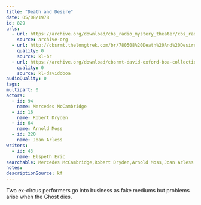 ```yaml
---
title: "Death and Desire"
date: 05/08/1978
id: 829
urls: 
  - url: https://archive.org/download/cbs_radio_mystery_theater/cbs_radio_mystery_theater-0801-0850.zip/cbs_radio_mystery_theater-0801-0850%2Fcbsrmt_0829_death_and_desire.mp3
    source: archive-org
  - url: http://cbsrmt.thelongtrek.com/br/780508%20Death%20And%20Desire-WBBM.mp3
    quality: 0
    source: kl-br
  - url: https://archive.org/download/cbsrmt-david-oxford-boa-collection/CBSRMT-780508-0829-Death-and-Desire-(128-48)_WBBM-JE-{BoA}.mp3
    quality: 0
    source: kl-davidoboa
audioQuality: 0
tags: 
multipart: 0
actors:  
  - id: 94
    name: Mercedes McCambridge  
  - id: 16
    name: Robert Dryden  
  - id: 64
    name: Arnold Moss  
  - id: 220
    name: Joan Arless
writers:  
  - id: 43
    name: Elspeth Eric
searchable: Mercedes McCambridge,Robert Dryden,Arnold Moss,Joan Arless Elspeth Eric
notes: 
descriptionSource: kf
---
```

Two ex-circus performers go into business as fake mediums but problems arise when the Ghost dies.